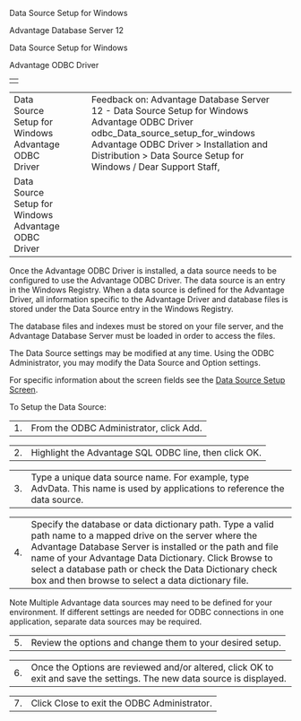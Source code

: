 Data Source Setup for Windows




Advantage Database Server 12  

Data Source Setup for Windows

Advantage ODBC Driver

|  |
| --- |
|  |

|  |  |  |  |  |
| --- | --- | --- | --- | --- |
| Data Source Setup for Windows  Advantage ODBC Driver |  |  | Feedback on: Advantage Database Server 12 - Data Source Setup for Windows Advantage ODBC Driver odbc\_Data\_source\_setup\_for\_windows Advantage ODBC Driver > Installation and Distribution > Data Source Setup for Windows / Dear Support Staff, |  |
| Data Source Setup for Windows  Advantage ODBC Driver |  |  |  |  |

Once the Advantage ODBC Driver is installed, a data source needs to be configured to use the Advantage ODBC Driver. The data source is an entry in the Windows Registry. When a data source is defined for the Advantage Driver, all information specific to the Advantage Driver and database files is stored under the Data Source entry in the Windows Registry.

The database files and indexes must be stored on your file server, and the Advantage Database Server must be loaded in order to access the files.

The Data Source settings may be modified at any time. Using the ODBC Administrator, you may modify the Data Source and Option settings.

For specific information about the screen fields see the [Data Source Setup Screen](odbc_data_source_setup_screen.htm).

To Setup the Data Source:

|  |  |
| --- | --- |
| 1. | From the ODBC Administrator, click Add. |

|  |  |
| --- | --- |
| 2. | Highlight the Advantage SQL ODBC line, then click OK. |

|  |  |
| --- | --- |
| 3. | Type a unique data source name. For example, type AdvData. This name is used by applications to reference the data source. |

|  |  |
| --- | --- |
| 4. | Specify the database or data dictionary path. Type a valid path name to a mapped drive on the server where the Advantage Database Server is installed or the path and file name of your Advantage Data Dictionary. Click Browse to select a database path or check the Data Dictionary check box and then browse to select a data dictionary file. |

Note Multiple Advantage data sources may need to be defined for your environment. If different settings are needed for ODBC connections in one application, separate data sources may be required.

|  |  |
| --- | --- |
| 5. | Review the options and change them to your desired setup. |

|  |  |
| --- | --- |
| 6. | Once the Options are reviewed and/or altered, click OK to exit and save the settings. The new data source is displayed. |

|  |  |
| --- | --- |
| 7. | Click Close to exit the ODBC Administrator. |